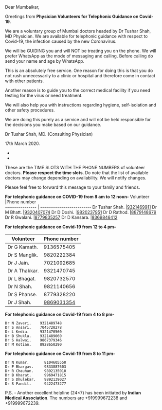 

Dear Mumbaikar,

Greetings from **Physician Volunteers for Telephonic Guidance on Covid-19**. 

We are a voluntary group of Mumbai doctors headed by Dr Tushar Shah, MD Physician. We are available for telephonic guidance with respect to Covid-19, the infection caused by the new Coronavirus. 

We will be GUIDING you and will NOT be treating you on the phone. We will prefer WhatsApp as the mode of messaging and calling. Before calling do send your name and age by WhatsApp. 

This is an absolutely free service. One reason for doing this is that you do not rush unnecessarily to a clinic or hospital and therefore come in contact with other patients.

Another reason is to guide you to the correct medical facility if you need testing for the virus or need treatment. 

We will also help you with instructions regarding hygiene, self-isolation and other safety procedures. 

We are doing this purely as a service and will not be held responsible for the decisions you make based on our guidance.

Dr Tushar Shah, MD. (Consulting Physician) 

17th March 2020.

-
-

These are the TIME SLOTS WITH THE PHONE NUMBERS of volunteer doctors. **Please respect the time slots**. Do note that the list of available doctors may change depending on availability. We will notify changes.

Please feel free to forward this message to your family and friends. 

**For telephonic guidance on COVID-19 from 8 am to 12 noon-**
Volunteer         |Phone number               
 ---------------- | --------------------------
Dr Tushar Shah.   |[9321469911](+919321469911)
Dr M Bhatt.       |[9320407074](+919320407074)
Dr D Doshi.       |[9820237951](+919820237951)
Dr D Rathod.      |[8879148679](+918879148679)
Dr R Gwalani.     |[8779835257](+918779835257)
Dr D Kansara.     |[8369846412](+918369846412)

**For telephonic guidance on Covid-19 from 12 to 4 pm-**

Volunteer      |Phone number
 ------------- | ------------
Dr G Kamath.   | 9136575405
Dr S Manglik.  | 9820222384
Dr J Jain.     | 7021092685
Dr A Thakkar.  | 9321470745
Dr L Bhagat.   | 9820732570
Dr N Shah.     | 9821140656
Dr S Phanse.   | 8779328220
Dr J Shah.     | [9869031354](tel:+919869031354)


**For telephonic guidance on Covid-19 from 4 to 8 pm-**

```
Dr N Zaveri.    9321489748
Dr S Ansari.    7045720278
Dr L Kedia.     9321470560
Dr B Shukla.    9321489060
Dr S Halwai.    9867379346
Dr M Kotian.    8928650290
```


**For telephonic guidance on Covid-19 from 8 to 11 pm-**
```
Dr N Kumar.       8104605550
Dr P Bhargav.     9833887603
Dr R Chauhan.     9892135010
Dr B Kharat.      9969471815
Dr S Dhulekar.    9892139027
Dr S Pandit.      9422473277
```
P.S. - Another excellent helpline (24×7) has been initiated by **Indian Medical Association**. The numbers are +919999672238 and +919999672239.
